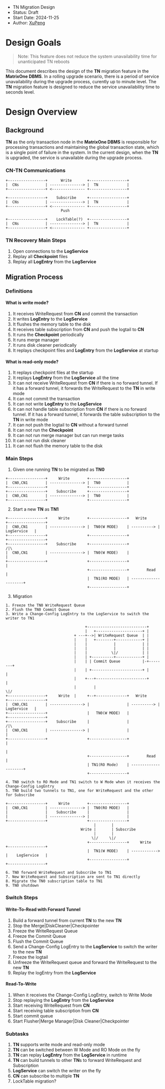 - TN Migration Design
- Status: Draft
- Start Date: 2024-11-25
- Author: [XuPeng](https://github.com/XuPeng-SH)

# Design Goals

> Note: This feature does not reduce the system unavailability time for unanticipated TN reboots

This document describes the design of the **TN** migration feature in the **MatrixOne DBMS**. In a rolling upgrade scenario, there is a period of service unavailability during the upgrade process, curently up to minute level. The **TN** migration feature is designed to reduce the service unavailability time to seconds level.

# Design Overview

## Background

**TN** as the only transaction node in the **MatrixOne DBMS** is responsible for processing transactions and maintaining the global transaction state, which is a single point of failure in the system. In the current design, when the **TN** is upgraded, the service is unavailable during the upgrade process.

### CN-TN Communications
```
+-----------------+      Write       +-----------------+
|  CNs            | ---------------> |  TN             |
+-----------------+ <--------------- +-----------------+
```

```
+-----------------+    Subscribe     +-----------------+
|  CNs            | ---------------> |  TN             |
+-----------------+ <--------------- +-----------------+
                         Push
```
```
+-----------------+    LockTable(?)  +-----------------+
|  CNs            | ---------------> |  TN             |
+-----------------+ <--------------- +-----------------+
```

### TN Recovery Main Steps

1. Open connections to the **LogService**
2. Replay all **Checkpoint** files
3. Replay all **LogEntry** from the **LogService**

## Migration Process

### Definitions

#### What is write mode?
1. It receives WriteRequest from **CN** and commit the transaction
2. It writes **LogEntry** to the **LogService**
3. It flushes the memory table to the disk
4. It receives table subscription from **CN** and push the logtail to **CN**
5. It runs the **Checkpoint** periodically
6. It runs merge manager
7. It runs disk cleaner periodically
8. It replays checkpoint files and **LogEntry** from the **LogService** at startup

#### What is read-only mode?
1. It replays checkpoint files at the startup
2. It replays **LogEntry** from the **LogService** all the time
3. It can not receive WriteRequest from **CN** if there is no forward tunnel. If it has a forward tunnel, it forwards the WriteRequest to the **TN** in write mode
4. It can not commit the transaction
5. It can not write **LogEntry** to the **LogService**
6. It can not handle table subscription from **CN** if there is no forward tunnel. If it has a forward tunnel, it forwards the table subscription to the **TN** in write mode
7. It can not push the logtail to **CN** without a forward tunnel
8. It can not run the **Checkpoint**
9. It can not run merge manager but can run merge tasks
10. It can not run disk cleaner
11. It can not flush the memory table to the disk

### Main Steps

1. Given one running **TN** to be migrated as **TN0**
```
+-----------------+     Write        +-----------------+
|  CN0,CN1        | ---------------> |  TN0            |
+-----------------+                  +-----------------+
+-----------------+    Subscribe     +-----------------+
|  CN0,CN1        | ---------------> |  TN0            |
+-----------------+                  +-----------------+
```

2. Start a new **TN** as **TN1**
```
+-----------------+     Write        +-----------------+   Write     +-----------------+
|  CN0,CN1        | ---------------> |  TN0(W MODE)    | ----------> |    LogService   |
+-----------------+                  +-----------------+             +-----------------+
+-----------------+    Subscribe     +-----------------+                     /|\
|  CN0,CN1        | ---------------> |  TN0(W MODE)    |                      |
+-----------------+                  +-----------------+                      |
                                     +-----------------+        Read          |
                                     |  TN1(RO MODE)   | ---------------------+
                                     +-----------------+
```

3. Migration

```
1. Freeze the TN0 WriteRequest Queue
2. Flush the TN0 Commit Queue
3. Write a Change-Config LogEntry to the LogService to switch the writer to TN1

                                    +---------------------------+
                                    |   +---------------------+ |
                               + ---+-->| WriteRequest Queue  | |
                               |    |   +--------+------------+ |
                               |    |            |            | |
                               |    |            |            | |
                               |    |           \|/           | |
                               |    | +----------+------------+ |
                               |    | | Commit Queue          |-+--------+
                               |    | +-----------------------+ |        |
                               |    +---+-----------------------+        |
                               |        |                               \|/
+-----------------+     Write  |     +--+--------------+   Write     +-----------------+
|  CN0,CN1        | ---------------> |                 | ----------> |    LogService   |
+-----------------+                  |   TN0(W MODE)   |             +-----------------+
+-----------------+    Subscribe     |                 |                     /|\
|  CN0,CN1        | ---------------> |                 |                      |
+-----------------+                  +-----------------+                      |
                                                                              |
                                     +-----------------+        Read          |
                                     | TN1(RO Mode)    | ---------------------+
                                     +-----------------+

4. TN0 switch to RO Mode and TN1 switch to W Mode when it receives the Change-Config LogEntry
5. TN0 build two tunnels to TN1, one for WriteRequest and the other for Subscribe

+-----------------+     Write        +-----------------+
|  CN0,CN1        | ---------------> |  TN0(RO MODE)   |
|                 |    Subscribe     |                 |
|                 | ---------------> |                 |
+-----------------+                  +-----------------+
                                        |       |
                                  Write |       | Subscribe
                                        |       |
                                       \|/     \|/
                                     +-----------------+     Write     +-----------------+
                                     |  TN1(W MODE)    | ------------> |    LogService   |
                                     +-----------------+               +-----------------+

6. TN0 forward WriteRequest and Subscribe to TN1
7. New WriteRequest and Subscription are sent to TN1 directly
8. Migrate the TN0 subscription table to TN1
9. TN0 shutdown
```

### Switch Steps

#### Write-To-Read with Forward Tunnel

1. Build a forward tunnel from current **TN** to the new **TN**
2. Stop the Merge|DiskCleaner|Checkpointer
3. Freeze the WriteRequest Queue
4. Freeze the Commit Queue
5. Flush the Commit Queue
6. Send a Change-Config LogEntry to the **LogService** to switch the writer to the new **TN**
7. Freeze the logtail
8. Unfreeze the WriteRequest queue and forward the WriteRequest to the new **TN**
9. Replay the logEntry from the **LogService**

#### Read-To-Write

1. When it receives the Change-Config LogEntry, switch to Write Mode
2. Stop replaying the **LogEntry** from the **LogService**
3. Start receiving WriteRequest from **CN**
4. Start receiving table subscription from **CN**
5. Start commit queue
6. Start Flusher|Merge Manager|Disk Cleaner|Checkpointer

### Subtasks

1. **TN** supports write mode and read-only mode
2. **TN** can be switched between W Mode and RO Mode on the fly
3. **TN** can replay **LogEntry** from the **LogService** in runtime
4. **TN** can build tunnels to other **TN**s to forward WriteRequest and Subscription
5. **LogService** can switch the writer on the fly
6. **CN** can subscribe to multiple **TN**
7. LockTable migration?
